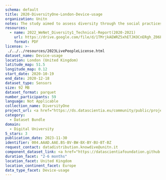 ```yaml
---
schema: default
title: 2020-DiversityOne-London-Device-usage
organization: Unitn
notes: The study aimed to assess diversity through the social practices and daily behaviors of university students from eight different countries. The research was carried out in two phases. Initially, a large sample of students from Denmark, Italy, Mongolia, Paraguay, the United Kingdom, China, Mexico, and India, completed a survey on their social practices, as well as their socio-demographic, cultural, and psychological elements. In the second phase, a sub-sample of the respondents engaged in a four-week data collection by using an innovative smartphone application called iLog. This app collected data from thirty-four smartphone sensors around the clock, allowing for an in-depth investigation into the diversity and daily routines of university students across countries, both synchronically and diachronically.
resources:
  - name: 2022_WeNet_Diversity1_Technical-Report(2020-2021)
    url: https://drive.google.com/file/d/1TMrjkAEWRZ5xhETJKOCnERgh_Z06PO2E/view?usp=drive_link
    format: PDF
license: >-
 ./../../resources/2023LivePeopleLicense.html
dataset_name: Device-usage
location: London (United Kingdom)
latitude_map: 51.5
longitude_map: 0.12
start_date: 2020-10-19
end_date: 2020-12-18
dataset_type: Sensors
size: 92 MB
dataset_format: parquet
number_participants: 59
language: Not Applicable
collection_name: DiversityOne
project_url: <a href="https://ds.datascientia.eu/community/public/projects/ff8fb8d9-ecfd-4c39-bc09-c80eb4d90401">https://ds.datascientia.eu/community/public/projects/ff8fb8d9-ecfd-4c39-bc09-c80eb4d90401</a>
category: 
  - Dataset Bundle
domain: 
  - Digital University
5_stars: 3
publication_date: 2023-11-30
identifier: 004.AAAD.AAE.BS-BV-BW-BX-BY-BU-BT-BZ
request_contact: datadistribution.knowdive@unitn.it
component_dataset_link: <a href="https://datascientiafoundation.github.io/LivePeople/datasets/2020-DV1-London-Airplane%20Mode%20Event/">2020-DV1-London-Airplane Mode Event</a>, <a href="https://datascientiafoundation.github.io/LivePeople/datasets/2020-DV1-London-Battery%20Monitoring%20Log/">2020-DV1-London-Battery Monitoring Log</a>, <a href="https://datascientiafoundation.github.io/LivePeople/datasets/2020-DV1-London-Batterycharge%20Event/">2020-DV1-London-Batterycharge Event</a>, <a href="https://datascientiafoundation.github.io/LivePeople/datasets/2020-DV1-London-Doze%20Event/">2020-DV1-London-Doze Event</a>, <a href="https://datascientiafoundation.github.io/LivePeople/datasets/2020-DV1-London-Ring%20Mode%20Event/">2020-DV1-London-Ring Mode Event</a>, <a href="https://datascientiafoundation.github.io/LivePeople/datasets/2020-DV1-London-Screen%20Event/">2020-DV1-London-Screen Event</a>, <a href="https://datascientiafoundation.github.io/LivePeople/datasets/2020-DV1-London-Touch%20Event/">2020-DV1-London-Touch Event</a>, <a href="https://datascientiafoundation.github.io/LivePeople/datasets/2020-DV1-London-User%20Presence%20Event/">2020-DV1-London-User Presence Event</a>
duration_facet: "2-6 months"
location_facet: United Kingdom
location_continent_facet: Europe
data_type_facet: Device-usage
---
```

